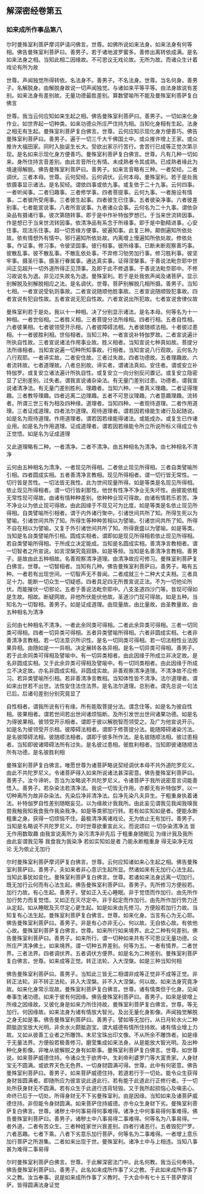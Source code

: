 ## 解深密经卷第五

### 如来成所作事品第八

尔时曼殊室利菩萨摩诃萨请问佛言。世尊。如佛所说如来法身。如来法身有何等相。佛告曼殊室利菩萨曰。善男子。若于诸地波罗蜜多。善修出离转依成满。是名如来法身之相。当知此相二因缘故。不可思议无戏论故。无所为故。而诸众生计着戏论有所为故

世尊。声闻独觉所得转依。名法身不。善男子。不名法身。世尊。当名何身。善男子。名解脱身。由解脱身故说一切声闻独觉。与诸如来平等平等。由法身故说有差别。如来法身有差别故。无量功德最胜差别。算数譬喻所不能及曼殊室利菩萨复白佛言

世尊。我当云何应知如来生起之相。佛告曼殊室利菩萨曰。善男子。一切如来化身作业。如世界起一切种类。如来功德众所庄严住持为相。当知化身相有生起。法身之相无有生起。曼殊室利菩萨复白佛言。世尊。云何应知示现化身方便善巧。佛告曼殊室利菩萨曰。善男子。遍于一切三千大千佛国土中。或众推许增上王家。或众推许大福田家。同时入胎诞生长大。受欲出家示行苦行。舍苦行已成等正觉次第示现。是名如来示现化身方便善巧。曼殊室利菩萨复白佛言。世尊。凡有几种一切如来。身所住持言音差别。由此言音所化有情。未成熟者令其成熟。已成熟者缘此为境速得解脱。佛告曼殊室利菩萨曰。善男子。如来言音略有三种。一者契经。二者调伏。三者本母。世尊。云何契经。云何调伏。云何本母。曼殊室利。若于是处我依摄事显示诸法。是名契经。谓依四事或依九事。或复依于二十九事。云何四事。一者听闻事。二者归趣事。三者修学事。四者菩提事。云何九事。一者施设有情事。二者彼所受用事。三者彼生起事。四者彼生已住事。五者彼染净事。六者彼差别事。七者能宣说事。八者所宣说事。九者诸众会事。云何名为二十九事。谓依杂染品有摄诸行事。彼次第随转事。即于是中作补特伽罗想已。于当来世流转因事。作是想已于当来世流转因事。依清净品有系念于所缘事。即于是中勤精进事。心安住事。现法乐住事。超一切苦缘方便事。彼遍知事。此复三种。颠倒遍知所依处故。依有情想外有情中。邪行遍知所依处故。内离增上慢遍知所依处故。修依处事。作证事。修习事。令彼坚固事。彼行相事。彼所缘事。已断未断观察善巧事。彼散乱事。彼不散乱事。不散乱依处事。不弃修习劬劳加行事。修习胜利事。彼坚牢事。摄圣行事。摄圣行眷属事。通达真实事。证得涅槃事。于善说法毗奈耶中世间正见超升一切外道所得正见顶事。及即于此不修退事。于善说法毗奈耶中。不修习故说名为退。非见过失故名为退。曼殊室利。若于是处我依声闻及诸菩萨。显示别解脱及别解脱相应之法。是名调伏。世尊。菩萨别解脱几相所摄。善男子。当知七相。一者宣说受轨则事故。二者宣说随顺他胜事故。三者宣说随顺毁犯事故。四者宣说有犯自性故。五者宣说无犯自性故。六者宣说出所犯故。七者宣说舍律仪故

曼殊室利若于是处。我以十一种相。决了分别显示诸法。是名本母。何等名为十一种相。一者世俗相。二者胜义相。三者菩提分法所缘相。四者行相。五者自性相。六者彼果相。七者彼领受开示相。八者彼障碍法相。九者彼随顺法相。十者彼过患相。十一者彼胜利相。世俗相者。当知三种。一者宣说补特伽罗故。二者宣说遍计所执自性故。三者宣说诸法作用事业故。胜义相者。当知宣说七种真如故。菩提分法所缘相者。当知宣说遍一切种所知事故。行相者。当知宣说八行观故。云何名为八行观耶。一者谛实故。二者安住故。三者过失故。四者功德故。五者理趣故。六者流转故。七者道理故。八者总别故。谛实者。谓诸法真如。安住者。谓或安立补特伽罗。或复安立诸法遍计所执自性。或复安立一向分别反问置记。或复安立隐密显了记别差别。过失者。谓我宣说诸杂染法。有无量门差别过患。功德者。谓我宣说诸清净法。有无量门差别胜利。理趣者。当知六种。一者真义理趣。二者证得理趣。三者教导理趣。四者远离二边理趣。五者不可思议理趣。六者意趣理趣。流转者。所谓三世三有为相及四种缘。道理者。当知四种。一者观待道理。二者作用道理。三者证成道理。四者法尔道理。观待道理者。谓若因若缘能生诸行及起随说。如是名为观待道理。作用道理者。谓若因若缘能得诸法。或能成办。或复生已作诸业用。如是名为作用道理。证成道理者。谓若因若缘能令所立所说所标义得成立令正觉悟。如是名为证成道理

又此道理略有二种。一者清净。二者不清净。由五种相名为清净。由七种相名不清净

云何由五种相名为清净。一者现见所得相。二者依止现见所得相。三者自类譬喻所引相。四者圆成实相。五者善清净言教相。现见所得相者。谓一切行皆无常性。一切行皆是苦性。一切法皆无我性。此为世间现量所得。如是等类是名现见所得相。依止现见所得相者。谓一切行皆刹那性。他世有性净不净业无失坏性。由彼能依粗无常性现可得故。由诸有情种种差别。依种种业现可得故。由诸有情若乐若苦。净不净业以为依止现可得故。由此因缘于不现见可为比度。如是等类是名依止现见所得相。自类譬喻所引相者。谓于内外诸行聚中。引诸世间共所了知。所得生死以为譬喻。引诸世间共所了知。所得生等种种苦相以为譬喻。引诸世间共所了知。所得不自在相以为譬喻。又复于外引诸世间共所了知。所得衰盛以为譬喻。如是等类。当知是名自类譬喻所引相。圆成实相者。谓即如是现见所得相若依止现见所得相。若自类譬喻所得相。于所成立决定能成。当知是名圆成实相。善清净言教相者。谓一切智者之所宣说。如言涅槃究竟寂静。如是等频。当知是名善清净言教相。善男子。是故由此五种相故。名善观察清净道理。由清净故应可修习。曼殊室利菩萨复白佛言。世尊。一切智相者。当知有几种。佛告曼殊室利菩萨曰。善男子。略有五种。一者若有出现世间。一切智声无不普闻。二者成就三十二种大丈夫相。三者具足十力。能断一切众生一切疑惑。四者具足四无所畏宣说正法。不为一切他论所伏。而能摧伏一切邪论。五者于善说法毗奈耶中。八支圣道四沙门等。皆现可得如是生故。相故。断疑网故。非他所伏能伏他故。圣道沙门现可得故。如是五种。当知名为一切智相。善男子。如是证成道理。由现量故。由比量故。由圣教量故。由五种相名为清净

云何由七种相名不清净。一者此余同类可得相。二者此余异类可得相。三者一切同类可得相。四者一切异类可得相。五者异类譬喻所得相。六者非圆成实相。七者非善清净言教相。若一切法意识所识性。是名一切同类可得相。若一切法相性业法因果异相。由随如是一一异相。决定展转各各异相。是名一切异类可得相。善男子。若于此余同类可得相及譬喻中。有一切异类相者。由此因缘于所成立非决定故。是名非圆成实相。又于此余异类可得相及譬喻中。有一切同类相者。由此因缘于所成立不决定故。亦名非圆成实相。非圆成实故。非善观察清净道理。不清净故不应修习。若异类譬喻所引相。若非善清净言教相。当知体性皆不清净。法尔道理者。谓如来出世若不出世。法性安住法住法界。是名法尔道理。总别者。谓先总说一句法已后。后诸句差别分别究竟显了

自性相者。谓我所说有行有缘。所有能取菩提分法。谓念住等。如是名为彼自性相。彼果相者。谓若世间若出世间诸烦恼断。及所引发世出世间诸果功德。如是名为得彼果相。彼领受开示相者。谓即于彼以解脱智而领受之。及广为他宣说开示。如是名为彼领受开示相。彼障碍法相者。谓即于修菩提分法。能随障碍诸染污法。是名彼障碍法相。彼随顺法相者。谓即于彼多所作法。是名彼随顺法相。彼过患相者。当知即彼诸障碍法所有过失。是名彼过患相。彼胜利相者。当知即彼诸随顺法所有功德。是名彼胜利相

曼殊室利菩萨复白佛言。唯愿世尊为诸菩萨略说契经调伏本母不共外道陀罗尼义。由此不共陀罗尼义。令诸菩萨得入如来所说诸法甚深密意。佛告曼殊室利菩萨曰。善男子。汝今谛听。吾当为汝略说不共陀罗尼义。令诸菩萨于我所说密意言词能善悟入。善男子。若杂染法若清净法。我说一切皆无作用。亦都无有补特伽罗。以一切种离所为故非杂染法。先染后净非清净法。后净先染凡夫异生。于粗重身执着诸法。补特伽罗自性差别随眠妄见。以为缘故计我我所。由此妄见谓我见我闻我嗅我尝我触我知我食我作我染我净。如是等类邪加行转。若有如实知如是者。便能永断粗重之身。获得一切烦恼不住。最极清净离诸戏论。无为依止无有加行。善男子。当知是名略说不共陀罗尼义。尔时世尊欲重宣此义。而说颂曰 一切杂染清净法 皆无作用数取趣 由我宣说离所为 染污清净非先后 于粗重身随眠见 为缘计我及我所 由此妄谓我见等 我食我为我染净 若如实知如是者 乃能永断粗重身 得无染净无戏论 无为依止无加行

尔时曼殊室利菩萨摩诃萨复白佛言。世尊。云何应知诸如来心生起之相。佛告曼殊室利菩萨曰。善男子。夫如来者非心意识生起所显。然诸如来有无加行心法生起。当知此事犹如变化。曼殊室利菩萨复白佛言。世尊。若诸如来法身远离一切加行。既无加行云何而有心法生起。佛告曼殊室利菩萨曰。善男子。先所修习方便般若。加行力故。有心生起。善男子。譬如正入无心睡眠。非于觉悟而作加行。由先所作加行势力而复觉悟。又如正在灭尽定中。非于起定而作加行。由先所作加行势力还从定起。如从睡眠及灭尽定心更生起。如是如来由先修习。方便般若加行力故。当知复有心法生起。曼殊室利菩萨复白佛言。世尊。如来化身。当言有心为无心耶。佛告曼殊室利菩萨曰。善男子。非是有心亦非无心。何以故。无自依心故。有依他心故。曼殊室利菩萨复白佛言。世尊。如来所行如来境界。此之二种有何差别。佛告曼殊室利菩萨曰。善男子。如来所行。谓一切种如来共有不可思议无量功德。众所庄严清净佛土。如来境界。谓一切种五界差别。何等为五。一者有情界。二者世界。三者法界。四者调伏界。五者调伏方便界。如是名为二种差别。曼殊室利菩萨复白佛言。世尊。如来成等正觉。转正法轮。入大涅槃。如是三种当知何相

佛告曼殊室利菩萨曰。善男子。当知此三皆无二相谓非成等正觉非不成等正觉。非转正法轮。非不转正法轮。非入大涅槃。非不入大涅槃。何以故。如来法身究竟净故。如来化身常示现故。曼殊室利菩萨复白佛言。世尊。诸有情类但于化身。见闻奉事生诸功德。如来于彼有何因缘。佛告曼殊室利菩萨曰。善男子。如来是彼增上所缘之因缘故。又彼化身是如来力所住持故。曼殊室利菩萨复白佛言。世尊。等无加行。何因缘故。如来法身为诸有情放大智光。及出无量化身影像。声闻独觉解脱之身无如是事。佛告曼殊室利菩萨曰。善男子。譬如等无加行。从日月轮水火二种颇胝迦宝放大光明。非余水火颇胝迦宝。谓大威德有情所住持故。诸有情业增上力故。又如从彼善工业者之所雕饰。末尼宝珠出印文像。不从所余不雕饰者。如是缘于无量法界。方便般若极善修习。磨莹集成如来法身。从是能放大智光明。及出种种化身影像。非唯从彼解脱之身有如斯事。曼殊室利菩萨复白佛言。世尊。如世尊说。如来菩萨威德住持。令诸众生于欲界中。生刹帝利婆罗门等大富贵家。人身财宝无不圆满。或欲界天色无色界。一切身财圆满可得。世尊。此中有何密意。佛告曼殊室利菩萨曰。善男子。如来菩萨威德住持。若道若行于一切处。能令众生获得身财皆圆满者。即随所应为彼宣说此道此行。若有能于此道此行正修行者。于一切处所获身财无不圆满。若有众生于此道行违背轻毁。又于我所起损恼心及嗔恚心。命终已后于一切处。所得身财无不下劣曼殊室利。由是因缘。当知如来及诸菩萨威德住持。非但能令身财圆满。如来菩萨住持威德。亦令众生身财下劣。曼殊室利菩萨复白佛言。世尊。诸秽土中何事易得何事难得。诸净土中何事易得何事难得。佛告曼殊室利菩萨曰。善男子。诸秽土中八事易得二事难得。何等名为八事易得。一者外道。二者有苦众生。三者种姓家世兴衰差别。四者行诸恶行。五者毁犯尸罗。六者恶趣。七者下乘。八者下劣意乐加行菩萨。何等名为二事难得。一者增上意乐加行菩萨之所游集。二者如来出现于世。曼殊室利。诸净土中与上相违。当知八事甚为难得二事易得

尔时曼殊室利菩萨白佛言。世尊。于此解深密法门中。此名何教。我当云何奉持。佛告曼殊室利菩萨曰。善男子。此名如来成所作事了义之教。于此如来成所作事了义之教。汝当奉事。说是如来成所作事了义教时。于大会中有七十五千菩萨摩诃萨。皆得圆满法身证觉